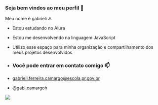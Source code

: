 ### Seja bem vindos ao meu perfil 💠

Meu nome é gabrieli ⚓

- Estou estudando no Alura
- Estou me desenvolvendo na linguagem JavaScript
- Utilizo esse espaço para minha organização e compartilhamento dos meus projetos desenvolvidos

- ### Você pode entrar em contato comigo 📫

- gabrieli.ferreira.camargo@escola.pr.gov.br
  
- @gabi.camargoh

![](https://media.tenor.com/UDBJeN3DVVIAAAAS/stiles-teen-wolf.gif)
